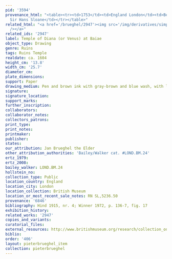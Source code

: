 ```yaml
---
pid: '3594'
provenance_html: "<table><tr><td>1753</td><td>England London</td><td>Bequeathed by
  Sir Hans Sloane</td></tr></table>"
related_html: "<a href='/brueghel/2947'><img src='/img/derivatives/simple/2947/thumbnail.jpg'
  /></a>"
related_ids: '2947'
label: Temple of Diana (or Venus) at Baiae
object_type: Drawing
genre: Ruins
tags: Ruins Temple
realdate: ca. 1604
height_cm: '13.8'
width_cm: '25.7'
diameter_cm:
plate_dimensions:
support: Paper
drawing_medium: Pen and brown ink with gray-brown and blue wash, with lines indented
signature:
signature_location:
support_marks:
further_inscription:
collaborators:
collaborator_notes:
collectors_patrons:
print_type:
print_notes:
printmaker:
publisher:
states:
our_attribution: Jan Brueghel the Elder
other_attribution_authorities: 'Bailey/Walker cat. #LOND.BM.24'
ertz_1979:
ertz_2008:
bailey_walker: LOND.BM.24
hollstein_no:
collection_type: Public
location_country: England
location_city: London
location_collection: British Museum
location_or_most_recent_sale_notes: RN SL,5236.50
provenance: '6846'
bibliography: Hind 1915, nr. 4; Winner 1972, p. 136-7, fig. 17
exhibition_history:
related_works: '2947'
copies_and_variants:
curatorial_files:
external_resources: http://www.britishmuseum.org/research/collection_online/collection_object_details.aspx?objectId=712256&partId=1&searchText=SL%2C5236.50&page=1
biblio:
order: '406'
layout: pieterbrueghel_item
collection: pieterbrueghel
---
```

